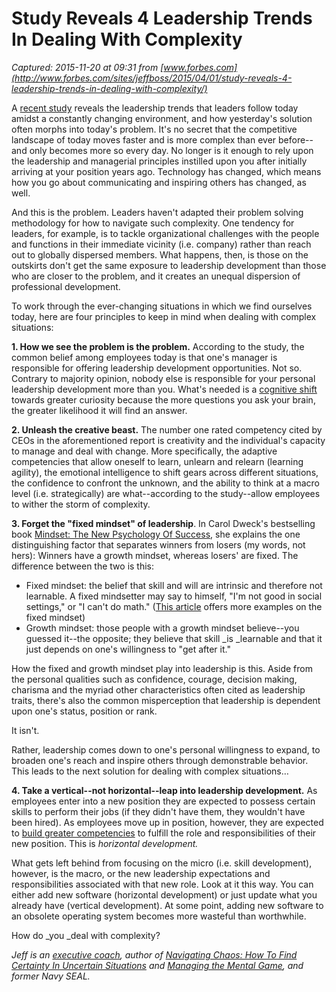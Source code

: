 # Study Reveals 4 Leadership Trends In Dealing With Complexity

_Captured: 2015-11-20 at 09:31 from [www.forbes.com](http://www.forbes.com/sites/jeffboss/2015/04/01/study-reveals-4-leadership-trends-in-dealing-with-complexity/)_

A [recent study](http://www.ccl.org/Leadership/pdf/research/futureTrends.pdf) reveals the leadership trends that leaders follow today amidst a constantly changing environment, and how yesterday's solution often morphs into today's problem. It's no secret that the competitive landscape of today moves faster and is more complex than ever before--and only becomes more so every day. No longer is it enough to rely upon the leadership and managerial principles instilled upon you after initially arriving at your position years ago. Technology has changed, which means how you go about communicating and inspiring others has changed, as well.

And this is the problem. Leaders haven't adapted their problem solving methodology for how to navigate such complexity. One tendency for leaders, for example, is to tackle organizational challenges with the people and functions in their immediate vicinity (i.e. company) rather than reach out to globally dispersed members. What happens, then, is those on the outskirts don't get the same exposure to leadership development than those who are closer to the problem, and it creates an unequal dispersion of professional development.

To work through the ever-changing situations in which we find ourselves today, here are four principles to keep in mind when dealing with complex situations:

**1\. How we see the problem is the problem.** According to the study, the common belief among employees today is that one's manager is responsible for offering leadership development opportunities. Not so. Contrary to majority opinion, nobody else is responsible for your personal leadership development more than you. What's needed is a [cognitive shift](http://www.adaptabilitycoach.com/organizational-growing-pains/) towards greater curiosity because the more questions you ask your brain, the greater likelihood it will find an answer.

**2\. Unleash the creative beast.** The number one rated competency cited by CEOs in the aforementioned report is creativity and the individual's capacity to manage and deal with change. More specifically, the adaptive competencies that allow oneself to learn, unlearn and relearn (learning agility), the emotional intelligence to shift gears across different situations, the confidence to confront the unknown, and the ability to think at a macro level (i.e. strategically) are what--according to the study--allow employees to wither the storm of complexity.

**3\. Forget the "fixed mindset" of leadership**. In Carol Dweck's bestselling book [Mindset: The New Psychology Of Success](http://www.amazon.com/gp/product/0345472322/ref=as_li_qf_sp_asin_il_tl?ie=UTF8&camp=1789&creative=9325&creativeASIN=0345472322&linkCode=as2&tag=wwwjeffbossco-20&linkId=643ZSFLFROFWWOP5), she explains the one distinguishing factor that separates winners from losers (my words, not hers): Winners have a growth mindset, whereas losers' are fixed. The difference between the two is this:

  * Fixed mindset: the belief that skill and will are intrinsic and therefore not learnable. A fixed mindsetter may say to himself, "I'm not good in social settings," or "I can't do math." ([This article](https://www.linkedin.com/pulse/how-bridge-gap-between-fixed-growth-mindsets-jeff-boss?trk=prof-post) offers more examples on the fixed mindset)
  * Growth mindset: those people with a growth mindset believe--you guessed it--the opposite; they believe that skill _is _learnable and that it just depends on one's willingness to "get after it."

How the fixed and growth mindset play into leadership is this. Aside from the personal qualities such as confidence, courage, decision making, charisma and the myriad other characteristics often cited as leadership traits, there's also the common misperception that leadership is dependent upon one's status, position or rank.

It isn't.

Rather, leadership comes down to one's personal willingness to expand, to broaden one's reach and inspire others through demonstrable behavior. This leads to the next solution for dealing with complex situations…

**4\. Take a vertical--not horizontal--leap into leadership development.** As employees enter into a new position they are expected to possess certain skills to perform their jobs (if they didn't have them, they wouldn't have been hired). As employees move up in position, however, they are expected to [build greater competencies](http://www.forbes.com/sites/jeffboss/2015/02/07/how-to-change-your-leadership-style-and-adapt-for-the-right-situation/) to fulfill the role and responsibilities of their new position. This is _horizontal development._

What gets left behind from focusing on the micro (i.e. skill development), however, is the macro, or the new leadership expectations and responsibilities associated with that new role. Look at it this way. You can either add new software (horizontal development) or just update what you already have (vertical development). At some point, adding new software to an obsolete operating system becomes more wasteful than worthwhile.

How do _you _deal with complexity?

_Jeff is an [executive coach](http://www.adaptabilitycoach.com), author of [Navigating Chaos: How To Find Certainty In Uncertain Situations](http://www.amazon.com/Navigating-Chaos-Certainty-Uncertain-Situations-ebook/dp/B011LVGOE2/ref=sr_1_1_twi_2_kin?ie=UTF8&qid=1437063017&sr=8-1&keywords=navigating+chaos) and [Managing the Mental Game](http://www.adaptabilitycoach.com/managing-the-mental-game-ebook), and former Navy SEAL._
